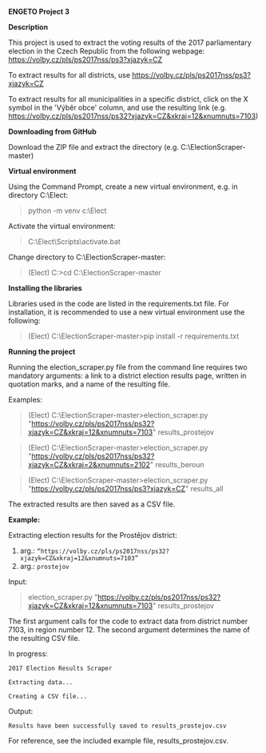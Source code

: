 **ENGETO Project 3** 

**Description**

This project is used to extract the voting results of the 2017 parliamentary election in the Czech Republic from the
following webpage: https://volby.cz/pls/ps2017nss/ps3?xjazyk=CZ

To extract results for all districts, use https://volby.cz/pls/ps2017nss/ps3?xjazyk=CZ

To extract results for all municipalities in a specific district, click on the X symbol in the 'Výběr obce' column,
and use the resulting link (e.g. https://volby.cz/pls/ps2017nss/ps32?xjazyk=CZ&xkraj=12&xnumnuts=7103)

**Downloading from GitHub**

Download the ZIP file and extract the directory (e.g. C:\ElectionScraper-master)

**Virtual environment**

Using the Command Prompt, create a new virtual environment, e.g. in directory C:\Elect:

> python -m venv c:\Elect  

Activate the virtual environment:

> C:\Elect\Scripts\activate.bat

Change directory to C:\ElectionScraper-master:

> (Elect) C:\>cd C:\ElectionScraper-master

**Installing the libraries** 

Libraries used in the code are listed in the requirements.txt file. For installation, it is recommended to use
a new virtual environment use the following:
> (Elect) C:\ElectionScraper-master>pip install -r requirements.txt

**Running the project**

Running the election_scraper.py file from the command line requires two mandatory arguments: a link to a
district election results page, written in quotation marks, and a name of the resulting file.

Examples:

> (Elect) C:\ElectionScraper-master>election_scraper.py "https://volby.cz/pls/ps2017nss/ps32?xjazyk=CZ&xkraj=12&xnumnuts=7103" results_prostejov

> (Elect) C:\ElectionScraper-master>election_scraper.py "https://volby.cz/pls/ps2017nss/ps32?xjazyk=CZ&xkraj=2&xnumnuts=2102" results_beroun

> (Elect) C:\ElectionScraper-master>election_scraper.py "https://volby.cz/pls/ps2017nss/ps3?xjazyk=CZ" results_all

The extracted results are then saved as a CSV file.


**Example:**

Extracting election results for the Prostějov district:

1. arg.: `“https://volby.cz/pls/ps2017nss/ps32?xjazyk=CZ&xkraj=12&xnumnuts=7103”`
2. arg.: `prostejov`

Input:

>election_scraper.py "https://volby.cz/pls/ps2017nss/ps32?xjazyk=CZ&xkraj=12&xnumnuts=7103" results_prostejov

The first argument calls for the code to extract data from district number 7103, in region number 12.
The second argument determines the name of the resulting CSV file.


In progress:

`2017 Election Results Scraper`

`Extracting data...`

`Creating a CSV file...`


Output:

`Results have been successfully saved to results_prostejov.csv`

For reference, see the included example file, results_prostejov.csv.

